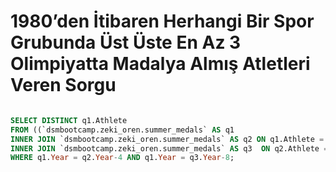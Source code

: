 # 1980’den İtibaren Herhangi Bir Spor Grubunda Üst Üste En Az 3 Olimpiyatta Madalya Almış Atletleri Veren Sorgu

```SQL

SELECT DISTINCT q1.Athlete
FROM ((`dsmbootcamp.zeki_oren.summer_medals` AS q1
INNER JOIN `dsmbootcamp.zeki_oren.summer_medals` AS q2 ON q1.Athlete = q2.Athlete)
INNER JOIN `dsmbootcamp.zeki_oren.summer_medals` AS q3  ON q2.Athlete = q3.Athlete)
WHERE q1.Year = q2.Year-4 AND q1.Year = q3.Year-8;

```
